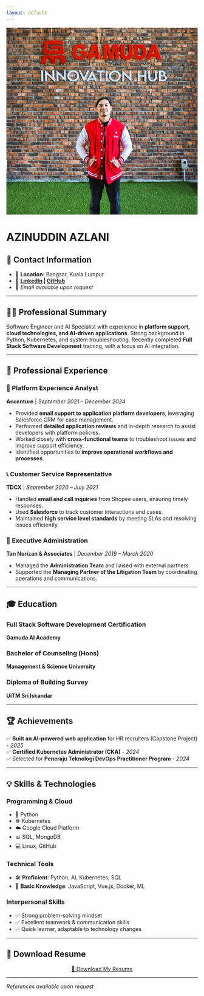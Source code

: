 ```yaml
---
layout: default
---
```


<link rel="stylesheet" type="text/css" href="style.css">

<p align="center">
  <img src="profile.jpg" class="profile-img">
</p>

# AZINUDDIN AZLANI  

## 📌 Contact Information  
- 📍 **Location:** Bangsar, Kuala Lumpur  
- 💼 **[LinkedIn](https://www.linkedin.com/in/azinuddinazlani/) | [GitHub](https://github.com/azinuddinazlani)**
- 📧 *Email available upon request*  

---

## 👨‍💻 Professional Summary  
Software Engineer and AI Specialist with experience in **platform support, cloud technologies, and AI-driven applications**. Strong background in Python, Kubernetes, and system troubleshooting. Recently completed **Full Stack Software Development** training, with a focus on AI integration.  

---

## 💼 Professional Experience  

### **🚀 Platform Experience Analyst**  
**Accenture** | *September 2021 – December 2024*  
- Provided **email support to application platform developers**, leveraging Salesforce CRM for case management.  
- Performed **detailed application reviews** and in-depth research to assist developers with platform policies.  
- Worked closely with **cross-functional teams** to troubleshoot issues and improve support efficiency.  
- Identified opportunities to **improve operational workflows and processes**.  

### **📞 Customer Service Representative**  
**TDCX** | *September 2020 – July 2021*  
- Handled **email and call inquiries** from Shopee users, ensuring timely responses.  
- Used **Salesforce** to track customer interactions and cases.  
- Maintained **high service level standards** by meeting SLAs and resolving issues efficiently.  

### **📂 Executive Administration**  
**Tan Norizan & Associates** | *December 2019 – March 2020*  
- Managed the **Administration Team** and liaised with external partners.  
- Supported the **Managing Partner of the Litigation Team** by coordinating operations and communications.  

---

## 🎓 Education  
### **Full Stack Software Development Certification**  
**Gamuda AI Academy**  

### **Bachelor of Counseling (Hons)**  
**Management & Science University**  

### **Diploma of Building Survey**  
**UiTM Sri Iskandar**  

---

## 🏆 Achievements  
✅ **Built an AI-powered web application** for HR recruiters (Capstone Project) - *2025*  
✅ **Certified Kubernetes Administrator (CKA)** - *2024*  
✅ Selected for **Peneraju Teknologi DevOps Practitioner Program** - *2024*  

---

## 💡 Skills & Technologies  

### **Programming & Cloud**  
- 🐍 Python  
- ☸️ Kubernetes  
- ☁️ Google Cloud Platform  
- 📊 SQL, MongoDB  
- 💻 Linux, GitHub  

### **Technical Tools**  
- 🛠 **Proficient**: Python, AI, Kubernetes, SQL  
- 🎨 **Basic Knowledge**: JavaScript, Vue.js, Docker, ML  

### **Interpersonal Skills**  
- ✅ Strong problem-solving mindset  
- ✅ Excellent teamwork & communication skills  
- ✅ Quick learner, adaptable to technology changes  

---

## 📄 Download Resume  
<p align="center">
  <a class="resume-download" href="./Azinuddin_Azlani_2025_Resume.pdf">📄 Download My Resume</a>
</p>

---

*References available upon request*  
